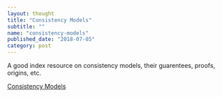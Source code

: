 ```yaml
---
layout: thought
title: "Consistency Models"
subtitle: ""
name: "consistency-models"
published_date: "2018-07-05"
category: post
---
```


A good index resource on consistency models, their guarentees,
proofs, origins, etc.

[Consistency Models][article]

[article]: https://jepsen.io/consistency
